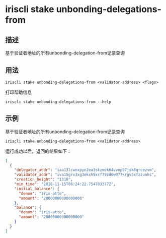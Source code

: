 # iriscli stake unbonding-delegations-from

## 描述

基于验证者地址的所有unbonding-delegation-from记录查询

## 用法

```
iriscli stake unbonding-delegations-from <validator-address> <flags>
```

打印帮助信息
```
iriscli stake unbonding-delegations-from --help
```

## 示例

基于验证者地址的所有unbonding-delegation-from记录查询
```
iriscli stake unbonding-delegations-from <validator-address> 
```

运行成功以后，返回的结果如下：
```json
[
  {
    "delegator_addr": "iaa13lcwnxpyn2ea3skzmek64vvnp97jsk8qrcezvm",
    "validator_addr": "iva15grv3xg3ekxh9xrf79zd0w077krgv5xfzzunhs",
    "creation_height": "1310",
    "min_time": "2018-11-15T06:24:22.754703377Z",
    "initial_balance": {
      "denom": "iris-atto",
      "amount": "20000000000000000"
    },
    "balance": {
      "denom": "iris-atto",
      "amount": "20000000000000000"
    }
  }
]
```
